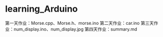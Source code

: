 # learning_Arduino
第一天作业：Morse.cpp、Morse.h、morse.ino
第二天作业：car.ino
第三天作业：num_display.ino、num_display.jpg
第四天作业：summary.md
